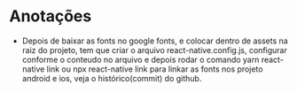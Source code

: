 # Anotações

- Depois de baixar as fonts no google fonts, e colocar dentro de assets na raiz do projeto, tem que criar o arquivo react-native.config.js, configurar conforme o conteudo no arquivo e depois rodar o comando yarn react-native link ou npx react-native link para linkar as fonts nos projeto android e ios, veja o histórico(commit) do github.
